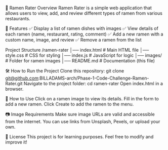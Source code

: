 🍜 Ramen Rater
Overview
Ramen Rater is a simple web application that allows users to view, add, and review different types of ramen from various restaurants.

🚀 Features
✅ Display a list of ramen dishes with images
✅ View details of each ramen (name, restaurant, rating, comment)
✅ Add a new ramen with a custom name, image, and review
✅ Remove a ramen from the list

 Project Structure
/ramen-rater
│── index.html         # Main HTML file
│── style.css          # CSS for styling
│── index.js          # JavaScript for logic
│── images/            # Folder for ramen images
│── README.md          # Documentation (this file)

🛠️ How to Run the Project
Clone this repository:
git clone git@github.com:BILLADAMS-arch/Phase-1-Code-Challenge-Ramen-Rater.git
Navigate to the project folder:
cd ramen-rater
Open index.html in a browser.

📌 How to Use
Click on a ramen image to view its details.
Fill in the form to add a new ramen.
Click Create to add the ramen to the menu.

📷 Image Requirements
Make sure image URLs are valid and accessible from the internet. You can use links from Unsplash, Pexels, or upload your own.

📜 License
This project is for learning purposes. Feel free to modify and improve it!
